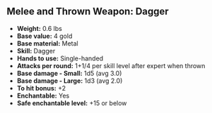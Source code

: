 ## Melee and Thrown Weapon: Dagger

- **Weight:** 0.6 lbs
- **Base value:** 4 gold
- **Base material:** Metal
- **Skill:** Dagger
- **Hands to use:** Single-handed
- **Attacks per round:** 1+1/4 per skill level after expert when thrown
- **Base damage - Small:** 1d5 (avg 3.0)
- **Base damage - Large:** 1d3 (avg 2.0)
- **To hit bonus:** +2
- **Enchantable:** Yes
- **Safe enchantable level:** +15 or below
